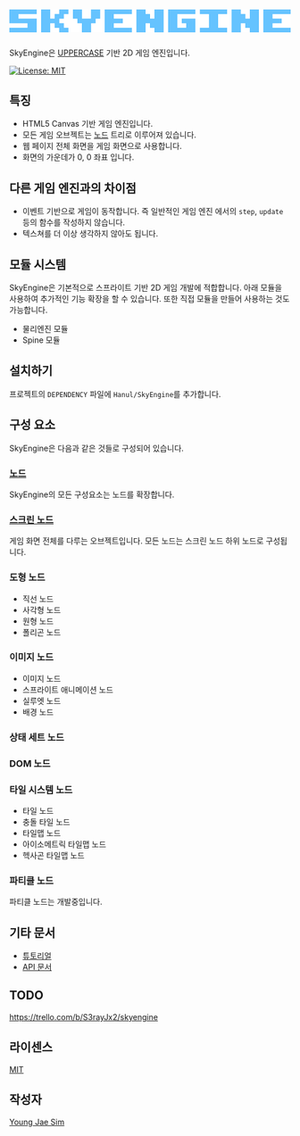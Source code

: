 # ![SkyEngine Logo](https://raw.githubusercontent.com/Hanul/SkyEngine/master/logo.png)
SkyEngine은 [UPPERCASE](http://uppercase.io) 기반 2D 게임 엔진입니다.

[![License: MIT](https://img.shields.io/badge/License-MIT-blue.svg)](https://opensource.org/licenses/MIT)

## 특징
* HTML5 Canvas 기반 게임 엔진입니다.
* 모든 게임 오브젝트는 [노드](DOC/Node.md) 트리로 이루어져 있습니다.
* 웹 페이지 전체 화면을 게임 화면으로 사용합니다.
* 화면의 가운데가 0, 0 좌표 입니다.

## 다른 게임 엔진과의 차이점
* 이벤트 기반으로 게임이 동작합니다. 즉 일반적인 게임 엔진 에서의 `step`, `update` 등의 함수를 작성하지 않습니다.
* 텍스쳐를 더 이상 생각하지 않아도 됩니다.

## 모듈 시스템
SkyEngine은 기본적으로 스프라이트 기반 2D 게임 개발에 적합합니다. 아래 모듈을 사용하여 추가적인 기능 확장을 할 수 있습니다. 또한 직접 모듈을 만들어 사용하는 것도 가능합니다.
- 물리엔진 모듈
- Spine 모듈

## 설치하기
프로젝트의 `DEPENDENCY` 파일에 `Hanul/SkyEngine`를 추가합니다.

## 구성 요소
SkyEngine은 다음과 같은 것들로 구성되어 있습니다.

### [노드](DOC/Node.md)
SkyEngine의 모든 구성요소는 노드를 확장합니다.

### [스크린 노드](DOC/Screen.md)
게임 화면 전체를 다루는 오브젝트입니다. 모든 노드는 스크린 노드 하위 노드로 구성됩니다.

### 도형 노드
* 직선 노드
* 사각형 노드
* 원형 노드
* 폴리곤 노드

### 이미지 노드
* 이미지 노드
* 스프라이트 애니메이션 노드
* 실루엣 노드
* 배경 노드

### 상태 세트 노드

### DOM 노드

### 타일 시스템 노드
* 타일 노드
* 충돌 타일 노드
* 타일맵 노드
* 아이소메트릭 타일맵 노드
* 헥사곤 타일맵 노드

### 파티클 노드
파티클 노드는 개발중입니다.

## 기타 문서
* [튜토리얼](DOC/Tutorial.md)
* [API 문서](API/README.md)

## TODO
https://trello.com/b/S3rayJx2/skyengine

## 라이센스
[MIT](LICENSE)

## 작성자
[Young Jae Sim](https://github.com/Hanul)